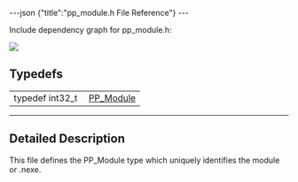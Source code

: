 ---json {"title":"pp\_module.h File Reference"} ---

Include dependency graph for pp\_module.h:

![](/docs/native-client/pepper_beta/c/pp__module_8h__incl.png)

Typedefs
--------

<table><tbody><tr class="odd"><td style="text-align: right;">typedef int32_t </td><td><a href="/docs/native-client/pepper_beta/c/group___typedefs#gab780dd451cd7f51284cb752edd88f9a0" class="el">PP_Module</a></td></tr></tbody></table>

------------------------------------------------------------------------

<span id="details" class="anchor" style="margin: 0;"></span>

Detailed Description
--------------------

This file defines the PP\_Module type which uniquely identifies the module or .nexe.
